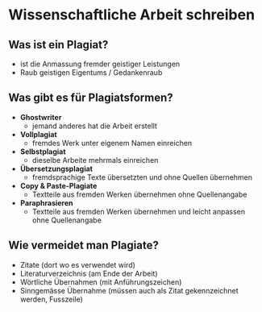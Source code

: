 # Wissenschaftliche Arbeit schreiben

## Was ist ein Plagiat?
* ist die Anmassung fremder geistiger Leistungen
* Raub geistigen Eigentums / Gedankenraub

## Was gibt es für Plagiatsformen?
* **Ghostwriter**
    * jemand anderes hat die Arbeit erstellt
* **Vollplagiat**
    * fremdes Werk unter eigenem Namen einreichen
* **Selbstplagiat**
    * dieselbe Arbeite mehrmals einreichen
* **Übersetzungsplagiat**
    * fremdsprachige Texte übersetzten und ohne Quellen übernehmen
* **Copy & Paste-Plagiate**
    * Textteile aus fremden Werken übernehmen ohne Quellenangabe
* **Paraphrasieren**
    * Textteile aus fremden Werken übernehmen und leicht anpassen ohne Quellenangabe

## Wie vermeidet man Plagiate?
* Zitate (dort wo es verwendet wird)
* Literaturverzeichnis (am Ende der Arbeit)
* Wörtliche Übernahmen (mit Anführungszeichen)
* Sinngemässe Übernahme (müssen auch als Zitat gekennzeichnet werden, Fusszeile)

